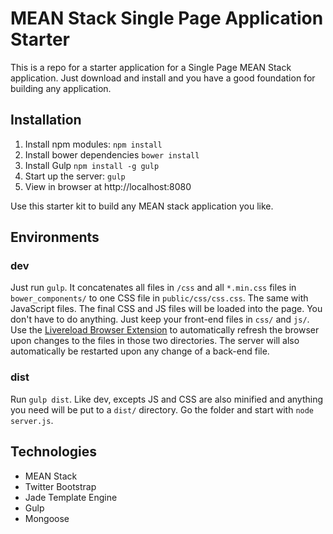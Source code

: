 # MEAN Stack Single Page Application Starter

This is a repo for a starter application for a Single Page MEAN Stack application. Just download and install and you have a good foundation for building any application. 

## Installation
1. Install npm modules: `npm install`
2. Install bower dependencies `bower install`
3. Install Gulp `npm install -g gulp`
4. Start up the server: `gulp`
5. View in browser at http://localhost:8080

Use this starter kit to build any MEAN stack application you like.

## Environments

### dev
Just run `gulp`. It concatenates all files in `/css` and all `*.min.css` files in `bower_components/` to one CSS file in `public/css/css.css`. The same with JavaScript files. The final CSS and JS files will be loaded into the page. You don't have to do anything. Just keep your front-end files in `css/` and `js/`. Use the [Livereload Browser Extension](http://feedback.livereload.com/knowledgebase/articles/86242-how-do-i-install-and-use-the-browser-extensions) to automatically refresh the browser upon changes to the files in those two directories. The server will also automatically be restarted upon any change of a back-end file.

### dist
Run `gulp dist`. Like dev, excepts JS and CSS are also minified and anything you need will be put to a `dist/` directory. Go the folder and start with `node server.js`.

## Technologies

- MEAN Stack
- Twitter Bootstrap
- Jade Template Engine
- Gulp
- Mongoose
